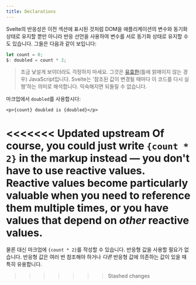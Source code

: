 ```yaml
---
title: Declarations
---
```


Svelte의 반응성은 이전 섹션에 표시된 것처럼 DOM을 애플리케이션의 변수와 동기화 상태로 유지할 뿐만 아니라 반응 선언을 사용하여 변수를 서로 동기화 상태로 유지할 수도 있습니다. 그들은 다음과 같이 보입니다:

```js
let count = 0;
$: doubled = count * 2;
```

> 조금 낯설게 보이더라도 걱정하지 마세요. 그것은 [유효한](https://developer.mozilla.org/en-US/docs/Web/JavaScript/Reference/Statements/label)(틀에 얽매이지 않는 경우) JavaScript입니다. Svelte는 '참조된 값이 변경될 때마다 이 코드를 다시 실행'하는 의미로 해석합니다. 익숙해지면 되돌릴 수 없습니다.

마크업에서 `doubled`를 사용합시다:

```svelte
<p>{count} doubled is {doubled}</p>
```

<<<<<<< Updated upstream
Of course, you could just write `{count * 2}` in the markup instead — you don't have to use reactive values. Reactive values become particularly valuable when you need to reference them multiple times, or you have values that depend on _other_ reactive values.
=======
물론 대신 마크업에 `{count * 2}`를 작성할 수 있습니다. 반응형 값을 사용할 필요가 없습니다. 반응형 값은 여러 번 참조해야 하거나 *다른* 반응형 값에 의존하는 값이 있을 때 특히 유용합니다.
>>>>>>> Stashed changes
